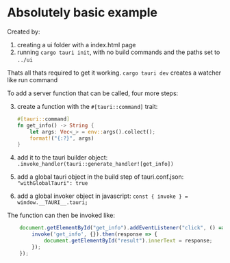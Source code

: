 # Absolutely basic example

Created by:

1. creating a ui folder with a index.html page
2. running `cargo tauri init`, with no build commands and the paths set to `../ui`

Thats all thats required to get it working. `cargo tauri dev` creates a watcher like run command

To add a server function that can be called, four more steps:

3. create a function with the `#[tauri::command]` trait:

    ```rust
    #[tauri::command]
    fn get_info() -> String {
        let args: Vec<_> = env::args().collect();
        format!("{:?}", args)
    }
    ```

4. add it to the tauri builder object: `.invoke_handler(tauri::generate_handler![get_info])`
5. add a global tauri object in the build step of tauri.conf.json: `"withGlobalTauri": true`
6. add a global invoker object in javascript: `const { invoke } = window.__TAURI__.tauri;`

The function can then be invoked like:

```javascript
    document.getElementById("get_info").addEventListener("click", () => {
        invoke('get_info', {}).then(response => {
            document.getElementById("result").innerText = response;
        });
    });
```